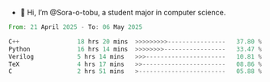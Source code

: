 - 👋 Hi, I’m @Sora-o-tobu, a student major in computer science.

<!--START_SECTION:waka-->

```rust
From: 21 April 2025 - To: 06 May 2025

C++                18 hrs 20 mins  >>>>>>>>>----------------   37.80 %
Python             16 hrs 14 mins  >>>>>>>>-----------------   33.47 %
Verilog            5 hrs 14 mins   >>>----------------------   10.81 %
TeX                4 hrs 17 mins   >>-----------------------   08.86 %
C                  2 hrs 51 mins   >------------------------   05.88 %
```

<!--END_SECTION:waka-->

<!---
<img align='center' src='https://raw.githubusercontent.com/Sora-o-tobu/Sora-o-tobu/main/OneLastSora.png' width='410px'>
--->
<!---
Sora-o-tobu/Sora-o-tobu is a ✨ special ✨ repository because its `README.md` (this file) appears on your GitHub profile.
You can click the Preview link to take a look at your changes.
--->
